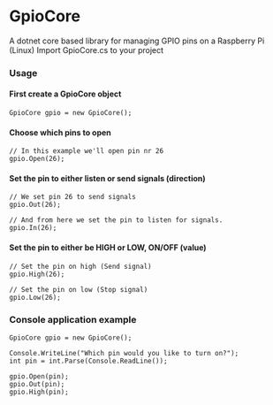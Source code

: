 # GpioCore
A dotnet core based library for managing GPIO pins on a Raspberry Pi (Linux)
Import GpioCore.cs to your project


### Usage

#### First create a GpioCore object
```
GpioCore gpio = new GpioCore();
```


#### Choose which pins to open
```
// In this example we'll open pin nr 26
gpio.Open(26);
```


#### Set the pin to either listen or send signals (direction)
```
// We set pin 26 to send signals
gpio.Out(26);

// And from here we set the pin to listen for signals.
gpio.In(26);
```


#### Set the pin to either be HIGH or LOW, ON/OFF (value)
```
// Set the pin on high (Send signal)
gpio.High(26);

// Set the pin on low (Stop signal)
gpio.Low(26);
```


### Console application example
```
GpioCore gpio = new GpioCore();

Console.WriteLine("Which pin would you like to turn on?");
int pin = int.Parse(Console.ReadLine());

gpio.Open(pin);
gpio.Out(pin);
gpio.High(pin);
```
